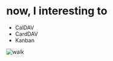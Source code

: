 # now, I interesting to
  - CalDAV
  - CardDAV
  - Kanban


![walk](https://raw.githubusercontent.com/taegyunko/public/main/walk.gif)
